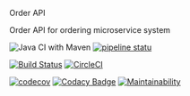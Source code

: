 Order API

Order API for ordering microservice system


![Java CI with Maven](https://github.com/alexvaitsekhovich/order-api/workflows/Java%20CI%20with%20Maven/badge.svg?branch=master) [![pipeline statu](https://gitlab.com/alex.vaitsekhovich/order-api/badges/master/pipeline.svg)](https://gitlab.com/alex.vaitsekhovich/order-api//pipelines)


[![Build Status](https://travis-ci.org/alexvaitsekhovich/order-api.svg?branch=master)](https://travis-ci.org/alexvaitsekhovich/order-api)  [![CircleCI](https://circleci.com/gh/alexvaitsekhovich/order-api.svg?style=svg)](https://circleci.com/gh/alexvaitsekhovich/order-api)


[![codecov](https://codecov.io/gh/alexvaitsekhovich/order-api/branch/master/graph/badge.svg)](https://codecov.io/gh/alexvaitsekhovich/order-api) [![Codacy Badge](https://app.codacy.com/project/badge/Grade/bff1304d1d394d2187cb2274ed2e2a4a)](https://www.codacy.com/manual/alexvaitsekhovich/order-api?utm_source=github.com&amp;utm_medium=referral&amp;utm_content=alexvaitsekhovich/order-api&amp;utm_campaign=Badge_Grade) [![Maintainability](https://api.codeclimate.com/v1/badges/998d493d1cffc9bac7cb/maintainability)](https://codeclimate.com/github/alexvaitsekhovich/order-api/maintainability)

